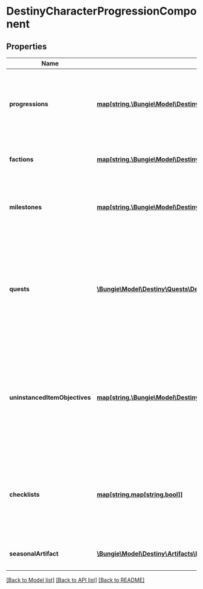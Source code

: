 # DestinyCharacterProgressionComponent

## Properties
Name | Type | Description | Notes
------------ | ------------- | ------------- | -------------
**progressions** | [**map[string,\Bungie\Model\Destiny\DestinyProgression]**](DestinyProgression.md) | A Dictionary of all known progressions for the Character, keyed by the Progression&#39;s hash.  Not all progressions have user-facing data, but those who do will have that data contained in the DestinyProgressionDefinition. | [optional] 
**factions** | [**map[string,\Bungie\Model\Destiny\Progression\DestinyFactionProgression]**](DestinyFactionProgression.md) | A dictionary of all known Factions, keyed by the Faction&#39;s hash. It contains data about this character&#39;s status with the faction. | [optional] 
**milestones** | [**map[string,\Bungie\Model\Destiny\Milestones\DestinyMilestone]**](DestinyMilestone.md) | Milestones are related to the simple progressions shown in the game, but return additional and hopefully helpful information for users about the specifics of the Milestone&#39;s status. | [optional] 
**quests** | [**\Bungie\Model\Destiny\Quests\DestinyQuestStatus[]**](DestinyQuestStatus.md) | If the user has any active quests, the quests&#39; statuses will be returned here.   Note that quests have been largely supplanted by Milestones, but that doesn&#39;t mean that they won&#39;t make a comeback independent of milestones at some point.   (Fun fact: quests came back as I feared they would, but we never looped back to populate this... I&#39;m going to put that in the backlog.) | [optional] 
**uninstancedItemObjectives** | [**map[string,\Bungie\Model\Destiny\Quests\DestinyObjectiveProgress[]]**](array.md) | Sometimes, you have items in your inventory that don&#39;t have instances, but still have Objective information. This provides you that objective information for uninstanced items.   This dictionary is keyed by the item&#39;s hash: which you can use to look up the name and description for the overall task(s) implied by the objective. The value is the list of objectives for this item, and their statuses. | [optional] 
**checklists** | [**map[string,map[string,bool]]**](map.md) | The set of checklists that can be examined for this specific character, keyed by the hash identifier of the Checklist (DestinyChecklistDefinition)  For each checklist returned, its value is itself a Dictionary keyed by the checklist&#39;s hash identifier with the value being a boolean indicating if it&#39;s been discovered yet. | [optional] 
**seasonalArtifact** | [**\Bungie\Model\Destiny\Artifacts\DestinyArtifactCharacterScoped**](DestinyArtifactCharacterScoped.md) | Data related to your progress on the current season&#39;s artifact that can vary per character. | [optional] 

[[Back to Model list]](../README.md#documentation-for-models) [[Back to API list]](../README.md#documentation-for-api-endpoints) [[Back to README]](../README.md)


